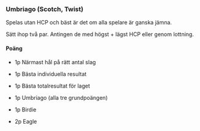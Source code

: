 ### Umbriago (Scotch, Twist)

Spelas utan HCP och bäst är det om alla spelare är ganska jämna. 

Sätt ihop två par. Antingen de med högst + lägst HCP eller genom lottning.

#### Poäng

- 1p Närmast hål på rätt antal slag
- 1p Bästa individuella resultat
- 1p Bästa totalresultat för laget

- 1p Umbriago (alla tre grundpoängen)
- 1p Birdie
- 2p Eagle
